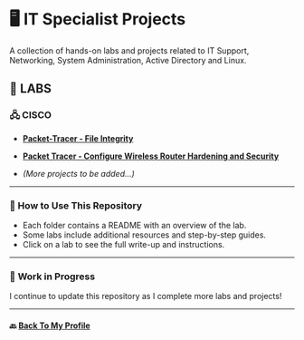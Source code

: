# 🖥️ IT Specialist Projects

A collection of hands-on labs and projects related to IT Support, Networking, System Administration, Active Directory and Linux.

## 🔬 LABS  

### 🖧 CISCO
- **[Packet-Tracer - File Integrity](./CISCO/Packet-Tracer/)** 
- **[Packet Tracer - Configure Wireless Router Hardening and Security](./LABS/CISCO/Packet-Tracer/README.md)**  

- *(More projects to be added...)*

---
### 📌 How to Use This Repository  
- Each folder contains a README with an overview of the lab.  
- Some labs include additional resources and step-by-step guides.  
- Click on a lab to see the full write-up and instructions.  

---
### 📌 **Work in Progress**  
I continue to update this repository as I complete more labs and projects!

---
#### 🔙 **[Back To My Profile](https://github.com/proxymc)**
